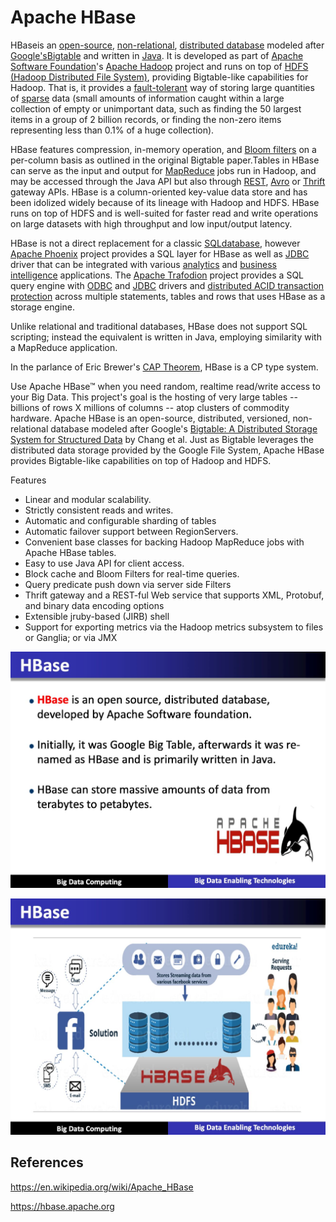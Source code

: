 # Apache HBase

HBaseis an [open-source](https://en.wikipedia.org/wiki/Open-source), [non-relational](https://en.wikipedia.org/wiki/Non-relational_database), [distributed database](https://en.wikipedia.org/wiki/Distributed_database) modeled after [Google's](https://en.wikipedia.org/wiki/Google)[Bigtable](https://en.wikipedia.org/wiki/Bigtable) and written in [Java](https://en.wikipedia.org/wiki/Java_(programming_language)). It is developed as part of [Apache Software Foundation](https://en.wikipedia.org/wiki/Apache_Software_Foundation)'s [Apache Hadoop](https://en.wikipedia.org/wiki/Hadoop) project and runs on top of [HDFS (Hadoop Distributed File System)](https://en.wikipedia.org/wiki/Hadoop_Distributed_File_System), providing Bigtable-like capabilities for Hadoop. That is, it provides a [fault-tolerant](https://en.wikipedia.org/wiki/Fault-tolerant) way of storing large quantities of [sparse](https://en.wikipedia.org/wiki/Sparse_file) data (small amounts of information caught within a large collection of empty or unimportant data, such as finding the 50 largest items in a group of 2 billion records, or finding the non-zero items representing less than 0.1% of a huge collection).

HBase features compression, in-memory operation, and [Bloom filters](https://en.wikipedia.org/wiki/Bloom_filter) on a per-column basis as outlined in the original Bigtable paper.Tables in HBase can serve as the input and output for [MapReduce](https://en.wikipedia.org/wiki/Mapreduce) jobs run in Hadoop, and may be accessed through the Java API but also through [REST](https://en.wikipedia.org/wiki/REST), [Avro](https://en.wikipedia.org/wiki/Avro_(serialization_system)) or [Thrift](https://en.wikipedia.org/wiki/Thrift_(protocol)) gateway APIs. HBase is a column-oriented key-value data store and has been idolized widely because of its lineage with Hadoop and HDFS. HBase runs on top of HDFS and is well-suited for faster read and write operations on large datasets with high throughput and low input/output latency.

HBase is not a direct replacement for a classic [SQL](https://en.wikipedia.org/wiki/SQL)[database](https://en.wikipedia.org/wiki/Database), however [Apache Phoenix](https://en.wikipedia.org/wiki/Apache_Phoenix) project provides a SQL layer for HBase as well as [JDBC](https://en.wikipedia.org/wiki/JDBC) driver that can be integrated with various [analytics](https://en.wikipedia.org/wiki/Analytics) and [business intelligence](https://en.wikipedia.org/wiki/Business_intelligence) applications. The [Apache Trafodion](https://en.wikipedia.org/wiki/Apache_Trafodion) project provides a SQL query engine with [ODBC](https://en.wikipedia.org/wiki/ODBC) and [JDBC](https://en.wikipedia.org/wiki/JDBC) drivers and [distributed ACID transaction protection](https://en.wikipedia.org/wiki/ACID#Distributed_transactions) across multiple statements, tables and rows that uses HBase as a storage engine.

Unlike relational and traditional databases, HBase does not support SQL scripting; instead the equivalent is written in Java, employing similarity with a MapReduce application.

In the parlance of Eric Brewer's [CAP Theorem](https://en.wikipedia.org/wiki/CAP_Theorem), HBase is a CP type system.

Use Apache HBase™ when you need random, realtime read/write access to your Big Data. This project's goal is the hosting of very large tables -- billions of rows X millions of columns -- atop clusters of commodity hardware. Apache HBase is an open-source, distributed, versioned, non-relational database modeled after Google's [Bigtable: A Distributed Storage System for Structured Data](http://research.google.com/archive/bigtable.html) by Chang et al. Just as Bigtable leverages the distributed data storage provided by the Google File System, Apache HBase provides Bigtable-like capabilities on top of Hadoop and HDFS.

Features

- Linear and modular scalability.
- Strictly consistent reads and writes.
- Automatic and configurable sharding of tables
- Automatic failover support between RegionServers.
- Convenient base classes for backing Hadoop MapReduce jobs with Apache HBase tables.
- Easy to use Java API for client access.
- Block cache and Bloom Filters for real-time queries.
- Query predicate push down via server side Filters
- Thrift gateway and a REST-ful Web service that supports XML, Protobuf, and binary data encoding options
- Extensible jruby-based (JIRB) shell
- Support for exporting metrics via the Hadoop metrics subsystem to files or Ganglia; or via JMX

![image](../../media/Technologies-Apache-Apache-HBase-image1.jpg)

![image](../../media/Technologies-Apache-Apache-HBase-image2.jpg)

## References

<https://en.wikipedia.org/wiki/Apache_HBase>

<https://hbase.apache.org>
